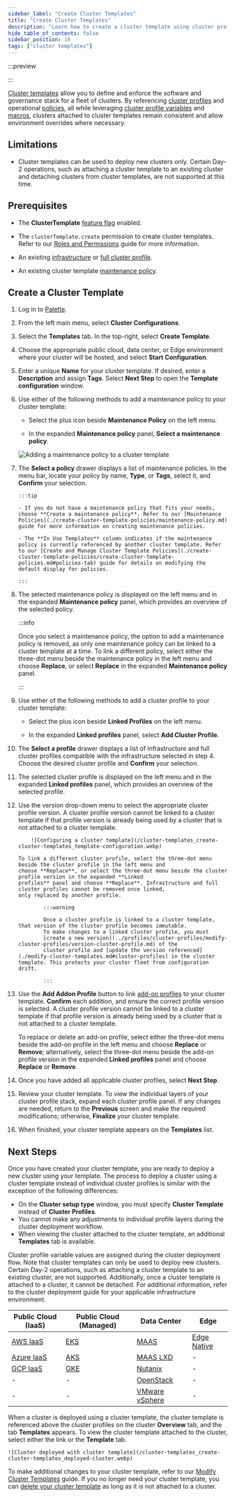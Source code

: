 ```yaml
---
sidebar_label: "Create Cluster Templates"
title: "Create Cluster Templates"
description: "Learn how to create a cluster template using cluster profiles and cluster template policies."
hide_table_of_contents: false
sidebar_position: 10
tags: ["cluster templates"]
---
```


:::preview

:::

[Cluster templates](./cluster-templates.md) allow you to define and enforce the software and governance stack for a
fleet of clusters. By referencing [cluster profiles](../profiles/cluster-profiles/cluster-profiles.md) and operational
[policies](./create-cluster-template-policies/create-cluster-template-policies.md), all while leveraging
[cluster profile variables](../profiles/cluster-profiles/create-cluster-profiles/define-profile-variables/define-profile-variables.md)
and [macros](../clusters/cluster-management/macros.md), clusters attached to cluster templates remain consistent and
allow environment overrides where necessary.

## Limitations

- Cluster templates can be used to deploy new clusters only. Certain Day-2 operations, such as attaching a cluster
  template to an existing cluster and detaching clusters from cluster templates, are not supported at this time.

## Prerequisites

- The **ClusterTemplate** [feature flag](../self-hosted-setup/palette/system-management/feature-flags.md) enabled.

- The `clusterTemplate.create` permission to create cluster templates. Refer to our
  [Roles and Permissions](../user-management/palette-rbac/project-scope-roles-permissions.md#project) guide for more
  information.

- An existing [infrastructure](../profiles/cluster-profiles/create-cluster-profiles/create-infrastructure-profile.md) or
  [full cluster profile](../profiles/cluster-profiles/create-cluster-profiles/create-full-profile.md).

- An existing cluster template [maintenance policy](./create-cluster-template-policies/maintenance-policy.md).

## Create a Cluster Template

1.  Log in to [Palette](https://console.spectrocloud.com).

2.  From the left main menu, select **Cluster Configurations**.

3.  Select the **Templates** tab. In the top-right, select **Create Template**.

4.  Choose the appropriate public cloud, data center, or Edge environment where your cluster will be hosted, and select
    **Start Configuration**.

5.  Enter a unique **Name** for your cluster template. If desired, enter a **Description** and assign **Tags**. Select
    **Next Step** to open the **Template configuration** window.

6.  Use either of the following methods to add a maintenance policy to your cluster template:

    - Select the plus icon beside **Maintenance Policy** on the left menu.

    - In the expanded **Maintenance policy** panel, **Select a maintenance policy**.

    ![Adding a maintenance policy to a cluster template](/cluster-templates_create-cluster-templates_add-maintenance-policy.webp)

7.  The **Select a policy** drawer displays a list of maintenance policies. In the menu bar, locate your policy by name,
    **Type**, or **Tags**, select it, and **Confirm** your selection.

        :::tip

        - If you do not have a maintenance policy that fits your needs, choose **Create a maintenance policy**. Refer to our [Maintenance Policies](./create-cluster-template-policies/maintenance-policy.md) guide for more information on creating maintenance policies.

        - The **In Use Templates** column indicates if the maintenance policy is currently referenced by another cluster template. Refer to our [Create and Manage Cluster Template Policies](./create-cluster-template-policies/create-cluster-template-policies.md#policies-tab) guide for details on modifying the default display for policies.

        :::

8.  The selected maintenance policy is displayed on the left menu and in the expanded **Maintenance policy** panel,
    which provides an overview of the selected policy.

    :::info

    Once you select a maintenance policy, the option to add a maintenance policy is removed, as only one maintenance
    policy can be linked to a cluster template at a time. To link a different policy, select either the three-dot menu
    beside the maintenance policy in the left menu and choose **Replace**, or select **Replace** in the expanded
    **Maintenance policy** panel.

    :::

9.  Use either of the following methods to add a cluster profile to your cluster template:

    - Select the plus icon beside **Linked Profiles** on the left menu.

    - In the expanded **Linked profiles** panel, select **Add Cluster Profile**.

10. The **Select a profile** drawer displays a list of infrastructure and full cluster profiles compatible with the
    infrastructure selected in step 4. Choose the desired cluster profile and **Confirm** your selection.

11. The selected cluster profile is displayed on the left menu and in the expanded **Linked profiles** panel, which
    provides an overview of the selected profile.

12. Use the version drop-down menu to select the appropriate cluster profile version. A cluster profile version cannot
    be linked to a cluster template if that profile version is already being used by a cluster that is not attached to a
    cluster template.

            ![Configuring a cluster template](/cluster-templates_create-cluster-templates_template-configuration.webp)

        To link a different cluster profile, select the three-dot menu beside the cluster profile in the left menu and
        choose **Replace**, or select the three-dot menu beside the cluster profile version in the expanded **Linked
        profiles** panel and choose **Replace**. Infrastructure and full cluster profiles cannot be removed once linked,
        only replaced by another profile.

                :::warning

                Once a cluster profile is linked to a cluster template, that version of the cluster profile becomes immutable.
                To make changes to a linked cluster profile, you must
                [create a new version](../profiles/cluster-profiles/modify-cluster-profiles/version-cluster-profile.md) of the
                cluster profile and [update the version referenced](./modify-cluster-templates.md#cluster-profiles) in the cluster template. This protects your cluster fleet from configuration drift.

                :::

13. Use the **Add Addon Profile** button to link
    [add-on profiles](../profiles/cluster-profiles/create-cluster-profiles/create-addon-profile/create-addon-profile.md)
    to your cluster template. **Confirm** each addition, and ensure the correct profile version is selected. A cluster
    profile version cannot be linked to a cluster template if that profile version is already being used by a cluster
    that is not attached to a cluster template.

    To replace or delete an add-on profile, select either the three-dot menu beside the add-on profile in the left menu
    and choose **Replace** or **Remove**; alternatively, select the three-dot menu beside the add-on profile version in
    the expanded **Linked profiles** panel and choose **Replace** or **Remove**.

14. Once you have added all applicable cluster profiles, select **Next Step**.

15. Review your cluster template. To view the individual layers of your cluster profile stack, expand each cluster
    profile panel. If any changes are needed, return to the **Previous** screen and make the required modifications;
    otherwise, **Finalize** your cluster template.

16. When finished, your cluster template appears on the **Templates** list.

## Next Steps

Once you have created your cluster template, you are ready to deploy a new cluster using your template. The process to
deploy a cluster using a cluster template instead of individual cluster profiles is similar with the exception of the
following differences:

- On the **Cluster setup type** window, you must specify **Cluster Template** instead of **Cluster Profiles**.
- You cannot make any adjustments to individual profile layers during the cluster deployment workflow.
- When viewing the cluster attached to the cluster template, an additional **Templates** tab is available.

Cluster profile variable values are assigned during the cluster deployment flow. Note that cluster templates can only be
used to deploy new clusters. Certain Day-2 operations, such as attaching a cluster template to an existing cluster, are
not supported. Additionally, once a cluster template is attached to a cluster, it cannot be detached. For additional
information, refer to the cluster deployment guide for your applicable infrastructure environment.

| **Public Cloud (IaaS)**                                              | **Public Cloud (Managed)**                                    | **Data Center**                                                                   | **Edge**                                                              |
| -------------------------------------------------------------------- | ------------------------------------------------------------- | --------------------------------------------------------------------------------- | --------------------------------------------------------------------- |
| [AWS IaaS](../clusters/public-cloud/aws/create-cluster.md)           | [EKS](../clusters/public-cloud/aws/eks.md)                    | [MAAS](../clusters/data-center/maas/create-manage-maas-clusters.md)               | [Edge Native](../clusters/edge/site-deployment/cluster-deployment.md) |
| [Azure IaaS](../clusters/public-cloud/azure/create-azure-cluster.md) | [AKS](../clusters/public-cloud/azure/aks.md)                  | [MAAS LXD](../clusters/data-center/maas/create-manage-maas-lxd-clusters.md)       | -                                                                     |
| [GCP IaaS](../clusters/public-cloud/gcp/create-gcp-iaas-cluster.md)  | [GKE](../clusters/public-cloud/gcp/create-gcp-gke-cluster.md) | [Nutanix](../clusters/data-center/nutanix/create-manage-nutanix-cluster.md)       | -                                                                     |
| -                                                                    | -                                                             | [OpenStack](../clusters/data-center/openstack.md)                                 | -                                                                     |
| -                                                                    | -                                                             | [VMware vSphere](../clusters/data-center/vmware/create-manage-vmware-clusters.md) | -                                                                     |

When a cluster is deployed using a cluster template, the cluster template is referenced above the cluster profiles on
the cluster **Overview** tab, and the tab **Templates** appears. To view the cluster template attached to the cluster,
select either the link or the **Template** tab.

    ![Cluster deployed with cluster template](/cluster-templates_create-cluster-templates_deployed-cluster.webp)

To make additional changes to your cluster template, refer to our
[Modify Cluster Templates](./modify-cluster-templates.md) guide. If you no longer need your cluster template, you can
[delete your cluster template](./delete-cluster-templates.md) as long as it is not attached to a cluster.
